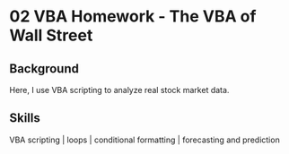 # 02 VBA Homework - The VBA of Wall Street

## Background
Here, I use VBA scripting to analyze real stock market data.

## Skills
VBA scripting | loops | conditional formatting | forecasting and prediction


